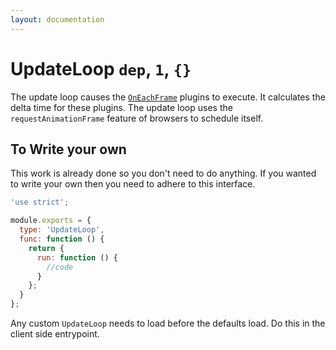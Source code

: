 ```yaml
---
layout: documentation
---
```


# UpdateLoop `dep`, `1`, `{}`
The update loop causes the [`OnEachFrame`](OnEachFrame.html) plugins to execute. It calculates the delta time for these plugins. The update loop uses the `requestAnimationFrame` feature of browsers to schedule itself.

## To Write your own
This work is already done so you don't need to do anything. If you wanted to write your own then you need to adhere to this interface.

~~~javascript
'use strict';

module.exports = {
  type: 'UpdateLoop',
  func: function () {
    return {
      run: function () {
        //code
      }
    };
  }
};
~~~

Any custom `UpdateLoop` needs to load before the defaults load. Do this in the client side entrypoint.